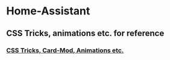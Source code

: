 # Home-Assistant

## CSS Tricks, animations etc. for reference

### [CSS Tricks, Card-Mod, Animations etc.](examples/readme.md)
